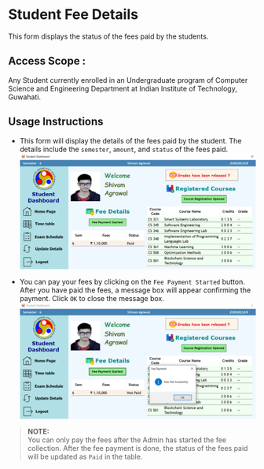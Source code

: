 # Student Fee Details
This form displays the status of the fees paid by the students.

## Access Scope : 
Any Student currently enrolled in an Undergraduate program of Computer Science and Engineering Department at Indian Institute of Technology, Guwahati.

## Usage Instructions

- This form will display the details of the fees paid by the student. The details include the `semester`, `amount`, and `status` of the fees paid. 
![alt-syntax](./assets/studentFeeDetails.png)

- You can pay your fees by clicking on the `Fee Payment Started` button. After you have paid the fees, a message box will appear confirming the payment. Click `OK` to close the message box.
![alt-syntax](./assets/feepaidsuccess.png)

> **NOTE:**  
> You can only pay the fees after the Admin has started the fee collection. After the fee payment is done, the status of the fees paid will be updated as `Paid` in the table.
